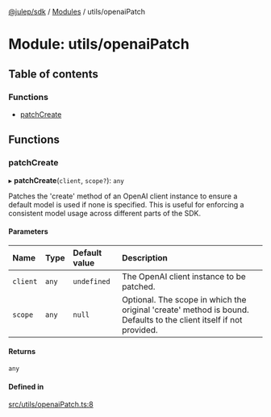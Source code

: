 [@julep/sdk](../README.md) / [Modules](../modules.md) / utils/openaiPatch

# Module: utils/openaiPatch

## Table of contents

### Functions

- [patchCreate](utils_openaiPatch.md#patchcreate)

## Functions

### patchCreate

▸ **patchCreate**(`client`, `scope?`): `any`

Patches the 'create' method of an OpenAI client instance to ensure a default model is used if none is specified.
This is useful for enforcing a consistent model usage across different parts of the SDK.

#### Parameters

| Name | Type | Default value | Description |
| :------ | :------ | :------ | :------ |
| `client` | `any` | `undefined` | The OpenAI client instance to be patched. |
| `scope` | `any` | `null` | Optional. The scope in which the original 'create' method is bound. Defaults to the client itself if not provided. |

#### Returns

`any`

#### Defined in

[src/utils/openaiPatch.ts:8](https://github.com/julep-ai/julep/blob/ecc614a1c46580fb9f57417432058d58202ec6b9/sdks/ts/src/utils/openaiPatch.ts#L8)
